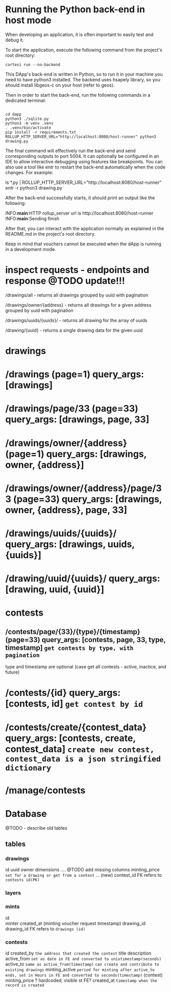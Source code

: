 # Running the Python back-end in host mode

When developing an application, it is often important to easily test and debug it.

To start the application, execute the following command from the project's root directory:

```shell
cartesi run --no-backend
```

This DApp's back-end is written in Python, so to run it in your machine you need to have python3 installed. The backend uses hsapely library, so you should install libgeos-c on your host (refer to geos).

Then in order to start the back-end, run the following commands in a dedicated terminal:

```shell

cd dapp
python3 ./sqlite.py
python3 -m venv .venv
. .venv/bin/activate
pip install -r requirements.txt
ROLLUP_HTTP_SERVER_URL="http://localhost:8080/host-runner" python3 drawing.py
```

The final command will effectively run the back-end and send corresponding outputs to port 5004. It can optionally be configured in an IDE to allow interactive debugging using features like breakpoints. You can also use a tool like entr to restart the back-end automatically when the code changes. For example:

ls \*.py | ROLLUP_HTTP_SERVER_URL="http://localhost:8080/host-runner" entr -r python3 drawing.py

After the back-end successfully starts, it should print an output like the following:

INFO:**main**:HTTP rollup_server url is http://localhost:8080/host-runner
INFO:**main**:Sending finish

After that, you can interact with the application normally as explained in the README.md in the project's root directory.

Keep in mind that vouchers cannot be executed when the dApp is running in a development mode.

# inspect requests - endpoints and response @TODO update!!!

/drawings/all - returns all drawings grouped by uuid with pagination

/drawings/owner/{address} - returns all drawings for a given address grouped by uuid with pagination

/drawings/uuids/{uuids}/ - returns all drawing for the array of uuids

/drawing/{uuid} - returns a single drawing data for the given uuid

# drawings

# /drawings (page=1) query_args: [drawings]

# /drawings/page/33 (page=33) query_args: [drawings, page, 33]

# /drawings/owner/{address} (page=1) query_args: [drawings, owner, {address}]

# /drawings/owner/{address}/page/33 (page=33) query_args: [drawings, owner, {address}, page, 33]

# /drawings/uuids/{uuids}/ query_args: [drawings, uuids, {uuids}]

# /drawing/uuid/{uuids}/ query_args: [drawing, uuid, {uuid}]

# contests

## /contests/page/{33}/{type}/{timestamp} (page=33) query_args: [contests, page, 33, type, timestamp] `get contests by type, with pagination`

type and timestamp are optional (case get all contests - active, inactice, and future)

# /contests/{id} query_args: [contests, id] `get contest by id`

# /contests/create/{contest_data} query_args: [contests, create, contest_data] `create new contest, contest_data is a json stringified dictionary`

# /manage/contests

# Database

@TODO - describe old tables

## tables

### drawings

id
uuid
owner
dimensions
.... @TODO add missing columns
minting_price `set for a drawing or get from a contest`
...
(new) contest_id FK refers to `contests id(PK)`

### layers

### mints

id  
minter
created_at (minting voucher request timestamp)
drawing_id drawing_id FK refers to `drawings (id)`

### contests

id
created_by `the address that created the contest`
title
description
active_from `set as date in FE and converted to unixtimestamp(seconds)`
active_to `same as active_from(timestamp)` `can create and contribute to existing drawings`
minting_active `period for minting after active_to ends, set in Hours in FE and converted to seconds(timestamp)`
(contest) minting_price ? hardcoded, visible st FE?
created_at `timestamp when the record is created`
